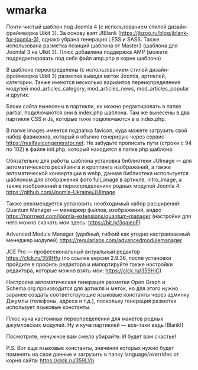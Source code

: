 # wmarka
Почти чистый шаблон под Joomla 4  (с использованием стилей дизайн-фреймворка Uikit 3). За основу взят J!Blank (https://jbzoo.ru/blog/jblank-for-joomla-3), однако убрана генерация LESS и SASS. Также использована разметка позиций шаблона от Master3 (шаблона для Joomla! 3 на UIkit 3). Плюс добавлена поддержка AMP (можете подредактировать под себя файл amp.php в корне шаблона)

В шаблоне переопределены (с использованием стилей дизайн-фреймворка Uikit 3) разметка вывода меток Joomla, артиклей, категории. Также имеются несколько вариантов переиопределения модулей mod_articles_category, mod_articles_news, mod_articles_popular и других. 

Блоки сайта вынесены в партикли, их можно редактировать в папке partial, подключаются они в index.php шаблона. Там же вынесены в два партикля CSS и Js, которые тоже подключаются в в index.php.

В папке images имеется подпапка favicon, куда можете загрузить свой набор фавиконов, который я обычно генерирую через сервис https://realfavicongenerator.net. Не забудьте прописать пути (строки с 94 по 102) в файле init.php, который находится в папке php шаблона.

Обязательно для работы шаблона установка библиотеки JUImage — для автоматического ресайзинга и кроппинга изображений, а также автоматической конвертации в webp, данная библиотека используется шаблоном для отображения фото full_image в артикле, intro_image, а также изображений в переопределениях родных модулей Joomla 4: https://github.com/Joomla-Ukraine/JUImage

Также рекомендуется установить необходимый набор расширений:
Quantum Manager — менеджер файлов, изображений, видео  https://norrnext.com/joomla-extensions/quantum-manager (настройки для него можно скачать мои здесь: https://bit.ly/3qaieoF)

Advanced Module Manager (удобный, гибкий как угодно настраиваемый менеджер модулей) https://regularlabs.com/advancedmodulemanager

JCE Pro — профессиональный визуальный редактор https://clck.ru/359Hfu (по ссылке версия 2.9.36, после установки пройдите в профиль редактора и импортируйте также настройки редактора, которые можно взять мои: https://clck.ru/359HjC)

Настроена автоматическая генерация разметки  Open Graph и Schema.org производится для артикля и меток, но для этого нужно заранее создать соответствующие языковые константы через админку Джумлы (телефоны, адреса и т.д.), поскольку генерация разметки использует языковые константы. 

Плюс куча кастомных переопределений для макетов родных джумловских модулей. Ну и куча партиклей — все-таки ведь !Blank!)

Посмотрите, ненужное вам смело убирайте. И будет вам счастье!

P.S. Вот еще языковые константы, значения которых нужно будет поменять на свои данные и загрузить в папку language/overrides от корня сайта: https://clck.ru/359LVh
